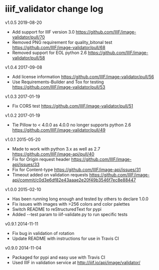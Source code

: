 iiif_validator change log
=========================

v1.0.5 2019-08-20
  * Add support for IIIF version 3.0 <https://github.com/IIIF/image-validator/pull/70>
  * Removed PNG requirement for quality_bitonal test <https://github.com/IIIF/image-validator/pull/68>
  * Removed support for EOL python 2.6 <https://github.com/IIIF/image-validator/pull/58>

v1.0.4 2017-09-08
  * Add license information <https://github.com/IIIF/image-validator/pull/56>
  * Use Requirements-Builder and Tox for testing <https://github.com/IIIF/image-validator/pull/53>

v1.0.3 2017-01-19
  * Fix CORS test <https://github.com/IIIF/image-validator/pull/51>
  
v1.0.2 2017-01-19
  * Tie Pillow to < 4.0.0 as 4.0.0 no longer supports python 2.6 <https://github.com/IIIF/image-validator/pull/49>

v1.0.1 2015-05-20
  * Made to work with python 3.x as well as 2.7 <https://github.com/IIIF/image-api/pull/40>
  * Fix for Origin request header <https://github.com/IIIF/image-api/issues/33>
  * Fix for Content-type <https://github.com/IIIF/image-api/issues/31>
  * Timeout added on validation requests <https://github.com/IIIF/image-api/commit/c0d3e6df82e43aaae2e20f49b3546f7ec8e88447>

v1.0.0 2015-02-10
  * Has been running long enough and tested by others to declare 1.0.0
  * Fix issues with images with >256 colors and color palettes
  * Switch README to reStructuredText for pypi
  * Added --test param to iiif-validate.py to run specific tests

v0.9.1 2014-11-11
  * Fix bug in validation of rotation
  * Update README with instructions for use in Travis CI

v0.9.0 2014-11-04
  * Packaged for pypi and easy use with Travis CI
  * Used IIIF in validation service at <http://iiif.io/api/image/validator/>
